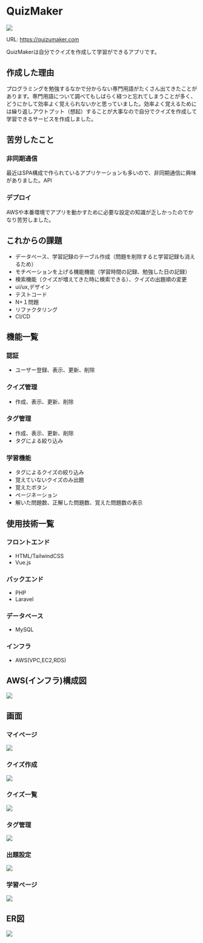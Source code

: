 # QuizMaker
 <img src="https://raw.githubusercontent.com/kiyomura10/flashcard/images/login.png">
 
 URL: <https://quizumaker.com>
 
 QuizMakerは自分でクイズを作成して学習ができるアプリです。

 ## 作成した理由
 
 プログラミングを勉強するなかで分からない専門用語がたくさん出てきたことがあります。専門用語について調べてもしばらく経つと忘れてしまうことが多く、どうにかして効率よく覚えられないかと思っていました。効率よく覚えるためには繰り返しアウトプット（想起）することが大事なので自分でクイズを作成して学習できるサービスを作成しました。

## 苦労したこと

### 非同期通信

最近はSPA構成で作られているアプリケーションも多いので、非同期通信に興味がありました。API

### デプロイ

AWSや本番環境でアプリを動かすために必要な設定の知識が乏しかったのでかなり苦労しました。

## これからの課題
* データベース、学習記録のテーブル作成（問題を削除すると学習記録も消えるため）
* モチベーションを上げる機能機能（学習時間の記録、勉強した日の記録）
* 検索機能（クイズが増えてきた時に検索できる）、クイズの出題順の変更
* ui/ux,デザイン
* テストコード
* N+１問題
* リファクタリング
* CI/CD
 
## 機能一覧

### 認証

* ユーザー登録、表示、更新、削除
 
### クイズ管理

* 作成、表示、更新、削除
 
### タグ管理

* 作成、表示、更新、削除
* タグによる絞り込み
 
### 学習機能

* タグによるクイズの絞り込み
* 覚えていないクイズのみ出題
* 覚えたボタン
* ページネーション
* 解いた問題数、正解した問題数、覚えた問題数の表示

## 使用技術一覧

### フロントエンド
* HTML/TailwindCSS
* Vue.js

### バックエンド 

* PHP
* Laravel

### データベース  

* MySQL

### インフラ

* AWS(VPC,EC2,RDS)

## AWS(インフラ)構成図
<img src="https://raw.githubusercontent.com/kiyomura10/flashcard/images/aws.png">

## 画面

### マイページ


<img src="https://raw.githubusercontent.com/kiyomura10/flashcard/images/mypage.png">


### クイズ作成


<img src="https://raw.githubusercontent.com/kiyomura10/flashcard/images/quizedit.png">


### クイズ一覧


<img src="https://raw.githubusercontent.com/kiyomura10/flashcard/images/quizindex.png">


### タグ管理


<img src="https://raw.githubusercontent.com/kiyomura10/flashcard/images/tag.png">


### 出題設定


<img src="https://raw.githubusercontent.com/kiyomura10/flashcard/images/larnshow.png">


### 学習ページ


<img src="https://raw.githubusercontent.com/kiyomura10/flashcard/images/larn.png">


## ER図

<img src="https://raw.githubusercontent.com/kiyomura10/flashcard/images/er.png">


